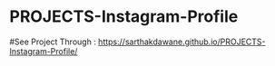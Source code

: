 # PROJECTS-Instagram-Profile
#See Project Through : https://sarthakdawane.github.io/PROJECTS-Instagram-Profile/
